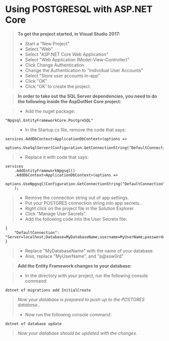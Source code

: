 Using POSTGRESQL with ASP.NET Core
==================================


> **To get the project started, in Visual Studio 2017:**
> * Start a "New Project"
> * Select "Web"
> * Select "ASP.NET Core Web Application"
> * Select "Web Application (Model-View-Controller)"
> * Click Change Authentication
> * Change the Authentication to "Individual User Accounts"
> * Select "Store user accounts in-app"
> * Click "OK"
> * Click "OK' to create the project.

> **In order to take out the SQL Server dependencies, you need to do the following inside the AspDotNet Core project:**

> * Add the nuget package: 

    "Npgsql.EntityFrameworkCore.PostgreSQL"

> * In the Startup.cs file, remove the code that says:

	services.AddDbContext<ApplicationDbContext>(options =>
		options.UseSqlServer(Configuration.GetConnectionString("DefaultConnection")));

> * Replace it with code that says:

	services
		.AddEntityFrameworkNpgsql()
		.AddDbContext<ApplicationDbContext>(options =>
			options.UseNpgsql(Configuration.GetConnectionString("DefaultConnection"))
		);

> * Remove the connection string out of app settings.
> * Put your POSTGRES connection string into app secrets...
> * Right click on the project file in the Solution Explorer
> * Click "Manage User Secrets".
> * Add the following code into the User Secrets file:

	{
		"DefaultConnection": "Server=localhost;Database=MyDatabaseName;username=MyUserName;password=p@ssw0rd"
	}

> * Replace "MyDatabaseName" with the name of your database.
> * Also, replace "MyUserName", and "p@ssw0rd"

> **Add the Entity Framework changes to your database:**

> * In the directory with your project, run the following console command:

	dotnet ef migrations add InitialCreate

>   *Now your database is prepared to push up to the POSTGRES database..*
> * Now run the following console command:

	dotnet ef database update
	
>   *Now your database should be updated with the changes.*
